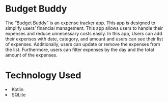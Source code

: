 # Budget Buddy

The “Budget Buddy” is an expense tracker app. This app is designed to simplify users’ financial 
management. This app allows users to handle their expenses and reduce unnecessary costs easily. 
In this app, Users can add their expenses with date, category, and amount and users can see their 
list of expenses. Additionally, users can update or remove the expenses from the list. Furthermore, 
users can filter expenses by the day and the total amount of the expenses.  

# Technology Used
 <li>Kotlin</li>
 <li>SQLite</li>
 
